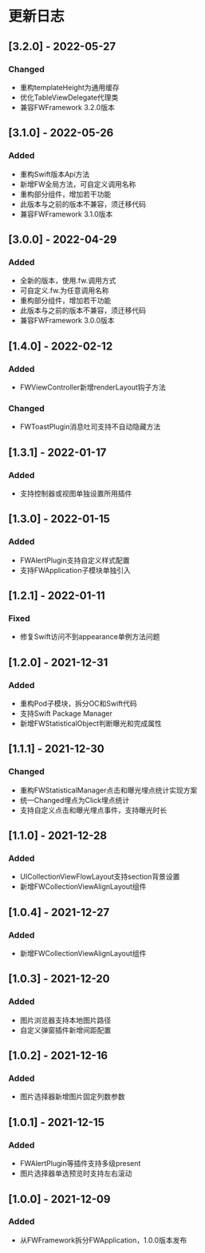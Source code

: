# 更新日志

## [3.2.0] - 2022-05-27

### Changed
* 重构templateHeight为通用缓存
* 优化TableViewDelegate代理类
* 兼容FWFramework 3.2.0版本

## [3.1.0] - 2022-05-26

### Added
* 重构Swift版本Api方法
* 新增FW全局方法，可自定义调用名称
* 重构部分组件，增加若干功能
* 此版本与之前的版本不兼容，须迁移代码
* 兼容FWFramework 3.1.0版本

## [3.0.0] - 2022-04-29

### Added
* 全新的版本，使用.fw.调用方式
* 可自定义.fw.为任意调用名称
* 重构部分组件，增加若干功能
* 此版本与之前的版本不兼容，须迁移代码
* 兼容FWFramework 3.0.0版本

## [1.4.0] - 2022-02-12

### Added
* FWViewController新增renderLayout钩子方法

### Changed
* FWToastPlugin消息吐司支持不自动隐藏方法

## [1.3.1] - 2022-01-17

### Added
* 支持控制器或视图单独设置所用插件

## [1.3.0] - 2022-01-15

### Added
* FWAlertPlugin支持自定义样式配置
* 支持FWApplication子模块单独引入

## [1.2.1] - 2022-01-11

### Fixed
* 修复Swift访问不到appearance单例方法问题

## [1.2.0] - 2021-12-31

### Added
* 重构Pod子模块，拆分OC和Swift代码
* 支持Swift Package Manager
* 新增FWStatisticalObject判断曝光和完成属性

## [1.1.1] - 2021-12-30

### Changed

* 重构FWStatisticalManager点击和曝光埋点统计实现方案
* 统一Changed埋点为Click埋点统计
* 支持自定义点击和曝光埋点事件，支持曝光时长

## [1.1.0] - 2021-12-28

### Added

* UICollectionViewFlowLayout支持section背景设置
* 新增FWCollectionViewAlignLayout组件

## [1.0.4] - 2021-12-27

### Added

* 新增FWCollectionViewAlignLayout组件

## [1.0.3] - 2021-12-20

### Added

* 图片浏览器支持本地图片路径
* 自定义弹窗插件新增间距配置

## [1.0.2] - 2021-12-16

### Added

* 图片选择器新增图片固定列数参数

## [1.0.1] - 2021-12-15

### Added

* FWAlertPlugin等插件支持多级present
* 图片选择器单选预览时支持左右滚动

## [1.0.0] - 2021-12-09

### Added

* 从FWFramework拆分FWApplication，1.0.0版本发布
